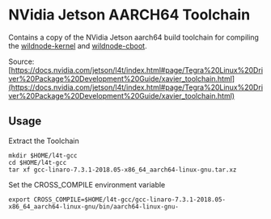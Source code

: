 # NVidia Jetson AARCH64 Toolchain

Contains a copy of the NVidia Jetson aarch64 build toolchain for compiling
the [wildnode-kernel](https://github.com/waggle-sensor/wildnode-kernel) and [wildnode-cboot](https://github.com/waggle-sensor/wildnode-cboot).

Source: [https://docs.nvidia.com/jetson/l4t/index.html#page/Tegra%20Linux%20Driver%20Package%20Development%20Guide/xavier_toolchain.html](https://docs.nvidia.com/jetson/l4t/index.html#page/Tegra%20Linux%20Driver%20Package%20Development%20Guide/xavier_toolchain.html)

## Usage

Extract the Toolchain

```
mkdir $HOME/l4t-gcc
cd $HOME/l4t-gcc
tar xf gcc-linaro-7.3.1-2018.05-x86_64_aarch64-linux-gnu.tar.xz
```

Set the CROSS_COMPILE environment variable

```
export CROSS_COMPILE=$HOME/l4t-gcc/gcc-linaro-7.3.1-2018.05-x86_64_aarch64-linux-gnu/bin/aarch64-linux-gnu-
```

